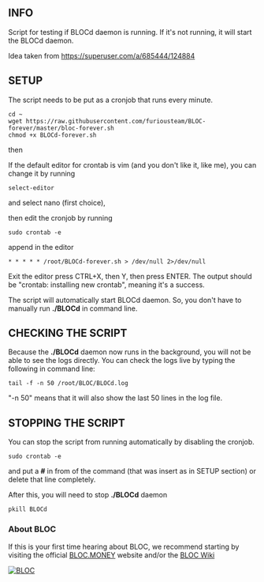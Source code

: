 ## INFO

Script for testing if BLOCd daemon is running. If it's not running, it will start the BLOCd daemon.

Idea taken from https://superuser.com/a/685444/124884


## SETUP

The script needs to be put as a cronjob that runs every minute.

```
cd ~
wget https://raw.githubusercontent.com/furiousteam/BLOC-forever/master/bloc-forever.sh
chmod +x BLOCd-forever.sh
```

then

If the default editor for crontab is vim (and you don't like it, like me), you can change it by running

```
select-editor
```

and select nano (first choice),

then edit the cronjob by running

```
sudo crontab -e
```

append in the editor

```
* * * * * /root/BLOCd-forever.sh > /dev/null 2>/dev/null
```

Exit the editor press CTRL+X, then Y, then press ENTER. The output should be "crontab: installing new crontab", meaning it's a success.

The script will automatically start BLOCd daemon. So, you don't have to manually run **./BLOCd** in command line.


## CHECKING THE SCRIPT

Because the **./BLOCd** daemon now runs in the background, you will not be able to see the logs directly.
You can check the logs live by typing the following in command line:

```
tail -f -n 50 /root/BLOC/BLOCd.log
```

"-n 50" means that it will also show the last 50 lines in the log file.


## STOPPING THE SCRIPT

You can stop the script from running automatically by disabling the cronjob.

```
sudo crontab -e
```

and put a **#** in from of the command (that was insert as in SETUP section) or delete that line completely.

After this, you will need to stop **./BLOCd** daemon

```
pkill BLOCd
```

### About BLOC

If this is your first time hearing about BLOC, we recommend starting by visiting the official [BLOC.MONEY](https://bloc.money) website and/or the [BLOC Wiki](https://wiki.bloc.money)

[![BLOC](https://wiki.bloc.money/images/BLOC-in-out_blue.gif)](https://bloc.money)
